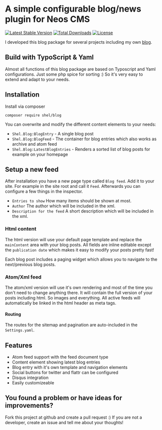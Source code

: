# A simple configurable blog/news plugin for Neos CMS                                

[![Latest Stable Version](https://poser.pugx.org/shel/blog/v/stable)](https://packagist.org/packages/shel/blog)
[![Total Downloads](https://poser.pugx.org/shel/blog/downloads)](https://packagist.org/packages/shel/blog)
[![License](https://poser.pugx.org/shel/blog/license)](https://packagist.org/packages/shel/blog)

I developed this blog package for several projects including my own [blog](http://www.mind-the-seb.de).

## Build with TypoScript & Yaml

Almost all functions of this blog package are based on Typoscript and Yaml configurations. 
Just some php spice for sorting :)
So it's very easy to extend and adapt to your needs.

## Installation

Install via composer

`composer require shel/blog`

You can overwrite and modify the different content elements to your needs:

* `Shel.Blog:BlogEntry` - A single blog post
* `Shel.Blog:BlogFeed` - The container for blog entries which also works as archive and atom feed
* `Shel.Blog:LatestBlogEntries` - Renders a sorted list of blog posts for example on your homepage 

## Setup a new feed
 
After installation you have a new page type called `Blog feed`.
Add it to your site. For example in the site root and call it `Feed`.
Afterwards you can configure a few things in the inspector.

* `Entries to show` How many items should be shown at most.
* `Author` The author which will be included in the xml.
* `Description for the feed` A short description which will be included in the xml.

### Html content

The html version will use your default page template and replace the `mainContent` area with your blog posts.
All fields are inline editable except the `publication date` which makes it easy to modify your posts pretty fast!

Each blog post includes a paging widget which allows you to navigate to the next/previous blog posts.

### Atom/Xml feed 

The atom/xml version will use it's own rendering and most of the time you don't need to change anything there.
It will contain the full version of your posts including html. So images and everything.
All active feeds will automatically be linked in the html header as meta tags.

#### Routing

The routes for the sitemap and pagination are auto-included in the `Settings.yaml`.

## Features

* Atom feed support with the feed document type
* Content element showing latest blog entries
* Blog entry with it's own template and navigation elements
* Social buttons for twitter and flattr can be configured
* Disqus integration
* Easily customizeable

## You found a problem or have ideas for improvements?

Fork this project at github and create a pull request :)
If you are not a developer, create an issue and tell me about your thoughts!

